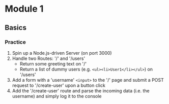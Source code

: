 # Module 1

## Basics

### Practice

1. Spin up a Node.js-driven Server (on port 3000)
2. Handle two Routes: '/' and '/users'
    * Return some greeting text on '/'
    * Return a list of dummy users (e.g. `<ul><li>User1</li></ul>`) on '/users'
3. Add a form with a 'username' `<input>` to the '/' page and submit a POST request to '/create-user' upon a button click
4. Add the '/create-user' route and parse the incoming data (i.e. the username) and simply log it to the console